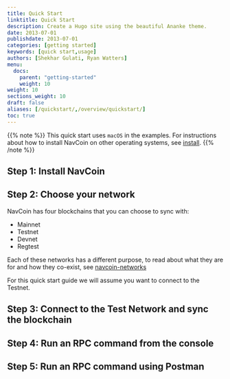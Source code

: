 ```yaml
---
title: Quick Start
linktitle: Quick Start
description: Create a Hugo site using the beautiful Ananke theme.
date: 2013-07-01
publishdate: 2013-07-01
categories: [getting started]
keywords: [quick start,usage]
authors: [Shekhar Gulati, Ryan Watters]
menu:
  docs:
    parent: "getting-started"
    weight: 10
weight: 10
sections_weight: 10
draft: false
aliases: [/quickstart/,/overview/quickstart/]
toc: true
---
```


{{% note %}}
This quick start uses `macOS` in the examples. For instructions about how to install NavCoin on other operating systems, see [install](/getting-started/installing).
{{% /note %}}


## Step 1: Install NavCoin


## Step 2: Choose your network

NavCoin has four blockchains that you can choose to sync with:

- Mainnet
- Testnet
- Devnet
- Regtest

Each of these networks has a different purpose, to read about what they are for and how they co-exist, see [navcoin-networks]

For this quick start guide we will assume you want to connect to the Testnet.

## Step 3: Connect to the Test Network and sync the blockchain


## Step 4: Run an RPC command from the console


## Step 5: Run an RPC command using Postman



[navcoin-networks]: /navcoin-networks/
